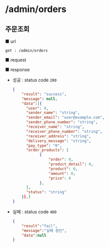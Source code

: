 # /admin/orders

## 주문조회

■ url

 `get : /admin/orders`

■ request



■ response

- 성공 : status code `200`

  ```json
  {
      "result": "success", 
      "message": null, 
      "data":[{
  		"user": 0,
  		"sender_name": "string",
  		"sender_email": "user@example.com",
  		"sender_phone_number": "string",
  		"receiver_name": "string",
  		"receiver_phone_number": "string",
  		"receiver_address": "string",
  		"delivery_message": "string",
  		"pay_type": "0",
  		"order_products": [
              {
                  "order": 0,
                  "product_detail": 0,
                  "product": 0,
                  "amount": 0,
                  "price": 0
              },
  		],
  		"status": "string"
      }},]
  }
  ```

- 실패 : status code `400`

  ```json
  {
      "result":"fail",
      "message":"실패 원인",
      "data":null
  }
  ```

